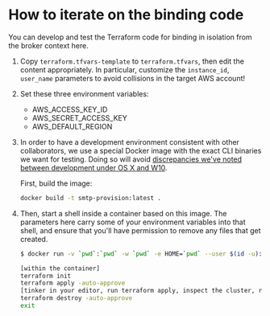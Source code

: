 # How to iterate on the binding code

You can develop and test the Terraform code for binding in isolation from
the broker context here.

1. Copy `terraform.tfvars-template` to `terraform.tfvars`, then edit the content
   appropriately. In particular, customize the `instance_id`, `user_name`
   parameters to avoid collisions in the target AWS account!
1. Set these three environment variables:

   - AWS_ACCESS_KEY_ID
   - AWS_SECRET_ACCESS_KEY
   - AWS_DEFAULT_REGION

1. In order to have a development environment consistent with other
   collaborators, we use a special Docker image with the exact CLI binaries we
   want for testing. Doing so will avoid [discrepancies we've noted between development under OS X and W10](https://github.com/terraform-aws-modules/terraform-aws-eks/issues/1262#issuecomment-932792757).

   First, build the image:

   ```bash
   docker build -t smtp-provision:latest .
   ```

1. Then, start a shell inside a container based on this image. The parameters
   here carry some of your environment variables into that shell, and ensure
   that you'll have permission to remove any files that get created.

   ```bash
   $ docker run -v `pwd`:`pwd` -w `pwd` -e HOME=`pwd` --user $(id -u):$(id -g) -e TERM -it --rm -e AWS_SECRET_ACCESS_KEY -e AWS_ACCESS_KEY_ID -e AWS_DEFAULT_REGION smtp-provision:latest

   [within the container]
   terraform init
   terraform apply -auto-approve
   [tinker in your editor, run terraform apply, inspect the cluster, repeat]
   terraform destroy -auto-approve
   exit
   ```
